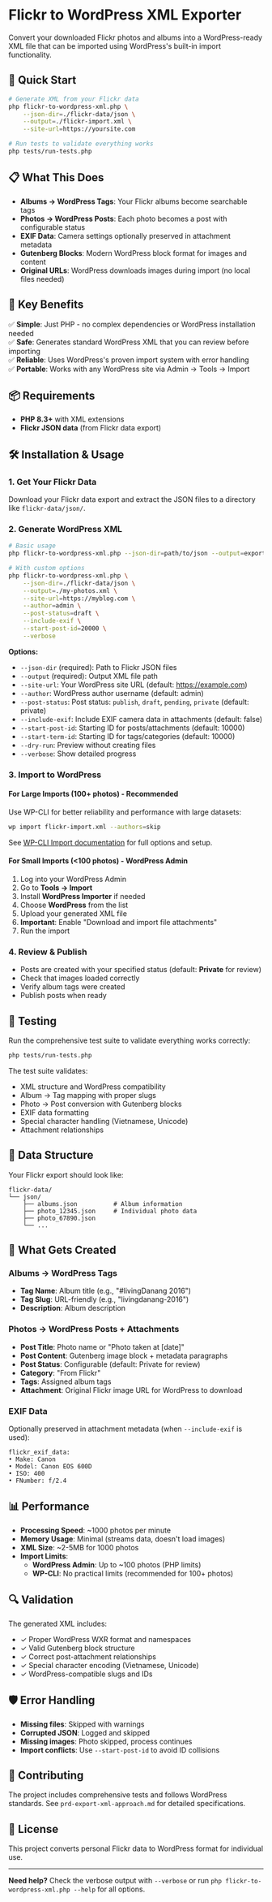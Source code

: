 # Flickr to WordPress XML Exporter

Convert your downloaded Flickr photos and albums into a WordPress-ready XML file that can be imported using WordPress's built-in import functionality.

## 🚀 Quick Start

```bash
# Generate XML from your Flickr data
php flickr-to-wordpress-xml.php \
    --json-dir=./flickr-data/json \
    --output=./flickr-import.xml \
    --site-url=https://yoursite.com

# Run tests to validate everything works
php tests/run-tests.php
```

## 📋 What This Does

- **Albums → WordPress Tags**: Your Flickr albums become searchable tags
- **Photos → WordPress Posts**: Each photo becomes a post with configurable status
- **EXIF Data**: Camera settings optionally preserved in attachment metadata  
- **Gutenberg Blocks**: Modern WordPress block format for images and content
- **Original URLs**: WordPress downloads images during import (no local files needed)

## 🎯 Key Benefits

✅ **Simple**: Just PHP - no complex dependencies or WordPress installation needed  
✅ **Safe**: Generates standard WordPress XML that you can review before importing  
✅ **Reliable**: Uses WordPress's proven import system with error handling  
✅ **Portable**: Works with any WordPress site via Admin → Tools → Import  

## 📦 Requirements

- **PHP 8.3+** with XML extensions
- **Flickr JSON data** (from Flickr data export)

## 🛠️ Installation & Usage

### 1. Get Your Flickr Data
Download your Flickr data export and extract the JSON files to a directory like `flickr-data/json/`.

### 2. Generate WordPress XML
```bash
# Basic usage
php flickr-to-wordpress-xml.php --json-dir=path/to/json --output=export.xml

# With custom options
php flickr-to-wordpress-xml.php \
    --json-dir=./flickr-data/json \
    --output=./my-photos.xml \
    --site-url=https://myblog.com \
    --author=admin \
    --post-status=draft \
    --include-exif \
    --start-post-id=20000 \
    --verbose
```

**Options:**
- `--json-dir` (required): Path to Flickr JSON files
- `--output` (required): Output XML file path  
- `--site-url`: Your WordPress site URL (default: https://example.com)
- `--author`: WordPress author username (default: admin)
- `--post-status`: Post status: `publish`, `draft`, `pending`, `private` (default: private)
- `--include-exif`: Include EXIF camera data in attachments (default: false)
- `--start-post-id`: Starting ID for posts/attachments (default: 10000)
- `--start-term-id`: Starting ID for tags/categories (default: 10000)
- `--dry-run`: Preview without creating files
- `--verbose`: Show detailed progress

### 3. Import to WordPress

#### For Large Imports (100+ photos) - Recommended
Use WP-CLI for better reliability and performance with large datasets:

```bash
wp import flickr-import.xml --authors=skip
```

See [WP-CLI Import documentation](https://developer.wordpress.org/cli/commands/import/) for full options and setup.

#### For Small Imports (<100 photos) - WordPress Admin
1. Log into your WordPress Admin
2. Go to **Tools → Import**  
3. Install **WordPress Importer** if needed
4. Choose **WordPress** from the list
5. Upload your generated XML file
6. **Important**: Enable "Download and import file attachments"
7. Run the import

### 4. Review & Publish
- Posts are created with your specified status (default: **Private** for review)
- Check that images loaded correctly
- Verify album tags were created  
- Publish posts when ready

## 🧪 Testing

Run the comprehensive test suite to validate everything works correctly:

```bash
php tests/run-tests.php
```

The test suite validates:
- XML structure and WordPress compatibility
- Album → Tag mapping with proper slugs
- Photo → Post conversion with Gutenberg blocks
- EXIF data formatting
- Special character handling (Vietnamese, Unicode)
- Attachment relationships

## 📁 Data Structure

Your Flickr export should look like:
```
flickr-data/
└── json/
    ├── albums.json          # Album information
    ├── photo_12345.json     # Individual photo data
    ├── photo_67890.json
    └── ...
```

## 🔧 What Gets Created

### Albums → WordPress Tags
- **Tag Name**: Album title (e.g., "#livingDanang 2016")
- **Tag Slug**: URL-friendly (e.g., "livingdanang-2016") 
- **Description**: Album description

### Photos → WordPress Posts + Attachments
- **Post Title**: Photo name or "Photo taken at [date]"
- **Post Content**: Gutenberg image block + metadata paragraphs
- **Post Status**: Configurable (default: Private for review)
- **Category**: "From Flickr" 
- **Tags**: Assigned album tags
- **Attachment**: Original Flickr image URL for WordPress to download

### EXIF Data
Optionally preserved in attachment metadata (when `--include-exif` is used):
```
flickr_exif_data:
• Make: Canon
• Model: Canon EOS 600D
• ISO: 400
• FNumber: f/2.4
```

## 📊 Performance

- **Processing Speed**: ~1000 photos per minute
- **Memory Usage**: Minimal (streams data, doesn't load images)
- **XML Size**: ~2-5MB for 1000 photos
- **Import Limits**: 
  - **WordPress Admin**: Up to ~100 photos (PHP limits)
  - **WP-CLI**: No practical limits (recommended for 100+ photos)

## 🔍 Validation

The generated XML includes:
- ✓ Proper WordPress WXR format and namespaces
- ✓ Valid Gutenberg block structure  
- ✓ Correct post-attachment relationships
- ✓ Special character encoding (Vietnamese, Unicode)
- ✓ WordPress-compatible slugs and IDs

## 🛡️ Error Handling

- **Missing files**: Skipped with warnings
- **Corrupted JSON**: Logged and skipped
- **Missing images**: Photo skipped, process continues
- **Import conflicts**: Use `--start-post-id` to avoid ID collisions

## 🤝 Contributing

The project includes comprehensive tests and follows WordPress standards. See `prd-export-xml-approach.md` for detailed specifications.

## 📄 License

This project converts personal Flickr data to WordPress format for individual use.

---

**Need help?** Check the verbose output with `--verbose` or run `php flickr-to-wordpress-xml.php --help` for all options.